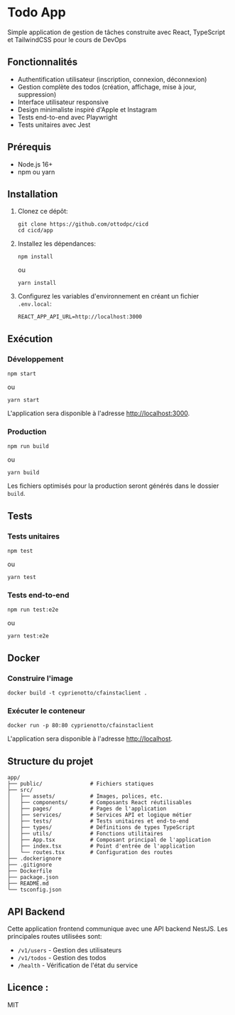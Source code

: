 # Todo App

Simple application de gestion de tâches construite avec React, TypeScript et TailwindCSS pour le cours de DevOps

## Fonctionnalités

- Authentification utilisateur (inscription, connexion, déconnexion)
- Gestion complète des todos (création, affichage, mise à jour, suppression)
- Interface utilisateur responsive
- Design minimaliste inspiré d'Apple et Instagram
- Tests end-to-end avec Playwright
- Tests unitaires avec Jest

## Prérequis

- Node.js 16+
- npm ou yarn

## Installation

1. Clonez ce dépôt:

   ```
   git clone https://github.com/ottodpc/cicd
   cd cicd/app
   ```

2. Installez les dépendances:

   ```
   npm install
   ```

   ou

   ```
   yarn install
   ```

3. Configurez les variables d'environnement en créant un fichier `.env.local`:
   ```
   REACT_APP_API_URL=http://localhost:3000
   ```

## Exécution

### Développement

```
npm start
```

ou

```
yarn start
```

L'application sera disponible à l'adresse [http://localhost:3000](http://localhost:3000).

### Production

```
npm run build
```

ou

```
yarn build
```

Les fichiers optimisés pour la production seront générés dans le dossier `build`.

## Tests

### Tests unitaires

```
npm test
```

ou

```
yarn test
```

### Tests end-to-end

```
npm run test:e2e
```

ou

```
yarn test:e2e
```

## Docker

### Construire l'image

```
docker build -t cyprienotto/cfainstaclient .
```

### Exécuter le conteneur

```
docker run -p 80:80 cyprienotto/cfainstaclient
```

L'application sera disponible à l'adresse [http://localhost](http://localhost).

## Structure du projet

```
app/
├── public/               # Fichiers statiques
├── src/
│   ├── assets/           # Images, polices, etc.
│   ├── components/       # Composants React réutilisables
│   ├── pages/            # Pages de l'application
│   ├── services/         # Services API et logique métier
│   ├── tests/            # Tests unitaires et end-to-end
│   ├── types/            # Définitions de types TypeScript
│   ├── utils/            # Fonctions utilitaires
│   ├── App.tsx           # Composant principal de l'application
│   ├── index.tsx         # Point d'entrée de l'application
│   └── routes.tsx        # Configuration des routes
├── .dockerignore
├── .gitignore
├── Dockerfile
├── package.json
├── README.md
└── tsconfig.json
```

## API Backend

Cette application frontend communique avec une API backend NestJS. Les principales routes utilisées sont:

- `/v1/users` - Gestion des utilisateurs
- `/v1/todos` - Gestion des todos
- `/health` - Vérification de l'état du service

## Licence :

MIT
